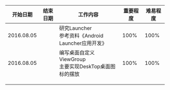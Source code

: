 | 开始日期 | 结束日期 | 工作内容 | 重要程度 | 难易程度 | 
| -------- | -------- | -------- | -------- |--------- | 
|2016.08.05||研究Launcher <br />参考资料《Android Launcher应用开发》|100%|100%|
|2016.08.05||编写桌面自定义ViewGroup <br />主要实现DeskTop桌面图标的摆放 <br /> |100%|100%|
|||||
|||||
|||||
